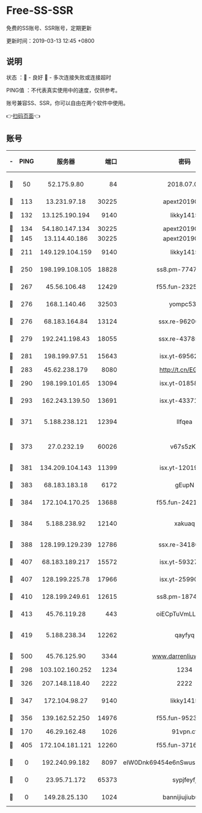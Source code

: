 # Free-SS-SSR

免费的SS账号、SSR账号，定期更新

更新时间：2019-03-13 12:45 +0800

## 说明

状态     ：🙂 - 良好 🙁 - 多次连接失败或连接超时

PING值   ：不代表真实使用中的速度，仅供参考。

账号兼容SS、SSR，你可以自由在两个软件中使用。

👉[扫码页面](https://liesauer.github.io/Free-SS-SSR/)👈

## 账号

|-|PING|服务器|端口|密码|加密方式|区域|
|:----:|:----:|:-----:|-----:|:----:|:----:|:----:|
|🙂|50|52.175.9.80|84|2018.07.07|chacha20-ietf-poly1305|HK|
|🙂|113|13.231.97.18|30225|apext2019006|chacha20|JP|
|🙂|132|13.125.190.194|9140|likky1415|aes-256-cfb|KR|
|🙂|134|54.180.147.134|30225|apext2019006|chacha20|KR|
|🙂|145|13.114.40.186|30225|apext2019006|chacha20|JP|
|🙂|211|149.129.104.159|9140|likky1415|aes-256-cfb|HK|
|🙂|250|198.199.108.105|18828|ss8.pm-77471394|aes-256-cfb|US|
|🙂|267|45.56.106.48|12429|f55.fun-23252791|aes-256-cfb|US|
|🙂|276|168.1.140.46|32503|yompc535|aes-256-cfb|AU|
|🙂|276|68.183.164.84|13124|ssx.re-96200801|aes-256-cfb|US|
|🙂|279|192.241.198.43|18055|ssx.re-43785832|aes-256-cfb|US|
|🙂|281|198.199.97.51|15643|isx.yt-69562476|aes-256-cfb|US|
|🙂|283|45.62.238.179|8080|http://t.cn/EGJIyrl|rc4-md5|CA|
|🙂|290|198.199.101.65|13094|isx.yt-01858325|aes-256-cfb|US|
|🙂|293|162.243.139.50|13691|isx.yt-43371568|aes-256-cfb|US|
|🙂|371|5.188.238.121|12394|llfqea|chacha20-ietf-poly1305|BR|
|🙂|373|27.0.232.19|60026|v67s5zKe|xchacha20-ietf-poly1305|HK|
|🙂|381|134.209.104.143|11399|isx.yt-12019313|aes-256-cfb|SG|
|🙂|383|68.183.183.18|6172|gEupN|aes-256-cfb|SG|
|🙂|384|172.104.170.25|13688|f55.fun-24219818|aes-256-cfb|SG|
|🙂|384|5.188.238.92|12140|xakuaq|chacha20-ietf-poly1305|BR|
|🙂|388|128.199.129.239|12786|ssx.re-34180779|aes-256-cfb|SG|
|🙂|407|68.183.189.217|15572|isx.yt-59327595|aes-256-cfb|SG|
|🙂|407|128.199.225.78|17966|isx.yt-25990165|aes-256-cfb|SG|
|🙂|410|128.199.249.61|12615|ss8.pm-18742395|aes-256-cfb|SG|
|🙂|413|45.76.119.28|443|oiECpTuVmLLxk4Ts|aes-256-cfb|AU|
|🙂|419|5.188.238.34|12262|qayfyq|chacha20-ietf-poly1305|BR|
|🙂|500|45.76.125.90|3344|www.darrenliuwei.com|aes-256-cfb|AU|
|🙂|298|103.102.160.252|1234|1234|rc4-md5|JP|
|🙂|326|207.148.118.40|2222|2222|aes-256-cfb|SG|
|🙂|347|172.104.98.27|9140|likky1415|aes-256-cfb|JP|
|🙂|356|139.162.52.250|14976|f55.fun-95239948|aes-256-cfb|SG|
|🙁|170|46.29.162.48|1026|91vpn.cf|rc4-md5|RU|
|🙁|405|172.104.181.121|12260|f55.fun-37165028|aes-256-cfb|SG|
|🙁|0|192.240.99.182|8097|eIW0Dnk69454e6nSwuspv9DmS201tQ0D|aes-256-cfb|US|
|🙁|0|23.95.71.172|65373|sypjfeyfj|chacha20-ietf|US|
|🙁|0|149.28.25.130|1024|bannijiujiubu88|aes-256-cfb|JP|
